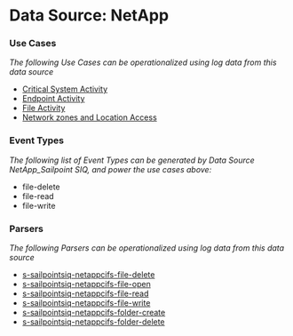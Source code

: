 Data Source: NetApp
===================

### Use Cases

_The following Use Cases can be operationalized using log data from this data source_

* [Critical System Activity](usecase_critical_system_activity.md)
* [Endpoint Activity](usecase_endpoint_activity.md)
* [File Activity](usecase_file_activity.md)
* [Network zones and Location Access](usecase_network_zones_and_location_access.md)


### Event Types

_The following list of Event Types can be generated by Data Source NetApp_Sailpoint SIQ, and power the use cases above:_

- file-delete
- file-read
- file-write


### Parsers

_The following Parsers can be operationalized using log data from this data source_

* [s-sailpointsiq-netappcifs-file-delete](parserContent_s-sailpointsiq-netappcifs-file-delete.md)
* [s-sailpointsiq-netappcifs-file-open](parserContent_s-sailpointsiq-netappcifs-file-open.md)
* [s-sailpointsiq-netappcifs-file-read](parserContent_s-sailpointsiq-netappcifs-file-read.md)
* [s-sailpointsiq-netappcifs-file-write](parserContent_s-sailpointsiq-netappcifs-file-write.md)
* [s-sailpointsiq-netappcifs-folder-create](parserContent_s-sailpointsiq-netappcifs-folder-create.md)
* [s-sailpointsiq-netappcifs-folder-delete](parserContent_s-sailpointsiq-netappcifs-folder-delete.md)
